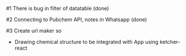 #1
There is bug in filter of datatable (done)

#2
Connecting to Pubchem API, notes in Whatsapp (done)

#3
Create url maker so

- Drawing chemical structure to be integrated with App using ketcher-react
